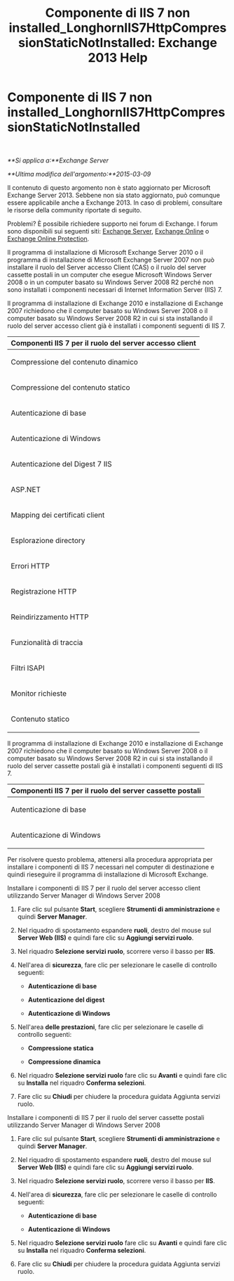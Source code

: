 ﻿---
title: 'Componente di IIS 7 non installed_LonghornIIS7HttpCompressionStaticNotInstalled: Exchange 2013 Help'
TOCTitle: Componente di IIS 7 non installed_LonghornIIS7HttpCompressionStaticNotInstalled
ms:assetid: 87fb8068-8c11-45cd-b18c-7d4ba97dedda
ms:mtpsurl: https://technet.microsoft.com/it-it/library/ms.exch.setupreadiness.longhorniis7httpcompressionstaticnotinstalled(v=EXCHG.150)
ms:contentKeyID: 50481116
ms.date: 05/22/2018
mtps_version: v=EXCHG.150
ms.translationtype: MT
---

# Componente di IIS 7 non installed\_LonghornIIS7HttpCompressionStaticNotInstalled

 

_**Si applica a:**Exchange Server_

_**Ultima modifica dell'argomento:**2015-03-09_

Il contenuto di questo argomento non è stato aggiornato per Microsoft Exchange Server 2013. Sebbene non sia stato aggiornato, può comunque essere applicabile anche a Exchange 2013. In caso di problemi, consultare le risorse della community riportate di seguito.

Problemi? È possibile richiedere supporto nei forum di Exchange. I forum sono disponibili sui seguenti siti: [Exchange Server](https://go.microsoft.com/fwlink/p/?linkid=60612), [Exchange Online](https://go.microsoft.com/fwlink/p/?linkid=267542) o [Exchange Online Protection](https://go.microsoft.com/fwlink/p/?linkid=285351).

Il programma di installazione di Microsoft Exchange Server 2010 o il programma di installazione di Microsoft Exchange Server 2007 non può installare il ruolo del Server accesso Client (CAS) o il ruolo del server cassette postali in un computer che esegue Microsoft Windows Server 2008 o in un computer basato su Windows Server 2008 R2 perché non sono installati i componenti necessari di Internet Information Server (IIS) 7.

Il programma di installazione di Exchange 2010 e installazione di Exchange 2007 richiedono che il computer basato su Windows Server 2008 o il computer basato su Windows Server 2008 R2 in cui si sta installando il ruolo del server accesso client già è installati i componenti seguenti di IIS 7.


<table>
<colgroup>
<col style="width: 100%" />
</colgroup>
<thead>
<tr class="header">
<th><strong>Componenti IIS 7 per il ruolo del server accesso client</strong></th>
</tr>
</thead>
<tbody>
<tr class="odd">
<td><p>Compressione del contenuto dinamico</p></td>
</tr>
<tr class="even">
<td><p>Compressione del contenuto statico</p></td>
</tr>
<tr class="odd">
<td><p>Autenticazione di base</p></td>
</tr>
<tr class="even">
<td><p>Autenticazione di Windows</p></td>
</tr>
<tr class="odd">
<td><p>Autenticazione del Digest 7 IIS</p></td>
</tr>
<tr class="even">
<td><p>ASP.NET</p></td>
</tr>
<tr class="odd">
<td><p>Mapping dei certificati client</p></td>
</tr>
<tr class="even">
<td><p>Esplorazione directory</p></td>
</tr>
<tr class="odd">
<td><p>Errori HTTP</p></td>
</tr>
<tr class="even">
<td><p>Registrazione HTTP</p></td>
</tr>
<tr class="odd">
<td><p>Reindirizzamento HTTP</p></td>
</tr>
<tr class="even">
<td><p>Funzionalità di traccia</p></td>
</tr>
<tr class="odd">
<td><p>Filtri ISAPI</p></td>
</tr>
<tr class="even">
<td><p>Monitor richieste</p></td>
</tr>
<tr class="odd">
<td><p>Contenuto statico</p></td>
</tr>
</tbody>
</table>


Il programma di installazione di Exchange 2010 e installazione di Exchange 2007 richiedono che il computer basato su Windows Server 2008 o il computer basato su Windows Server 2008 R2 in cui si sta installando il ruolo del server cassette postali già è installati i componenti seguenti di IIS 7.


<table>
<colgroup>
<col style="width: 100%" />
</colgroup>
<thead>
<tr class="header">
<th><strong>Componenti IIS 7 per il ruolo del server cassette postali</strong></th>
</tr>
</thead>
<tbody>
<tr class="odd">
<td><p>Autenticazione di base</p></td>
</tr>
<tr class="even">
<td><p>Autenticazione di Windows</p></td>
</tr>
</tbody>
</table>


Per risolvere questo problema, attenersi alla procedura appropriata per installare i componenti di IIS 7 necessari nel computer di destinazione e quindi rieseguire il programma di installazione di Microsoft Exchange.

Installare i componenti di IIS 7 per il ruolo del server accesso client utilizzando Server Manager di Windows Server 2008

1.  Fare clic sul pulsante **Start**, scegliere **Strumenti di amministrazione** e quindi **Server Manager**.

2.  Nel riquadro di spostamento espandere **ruoli**, destro del mouse sul **Server Web (IIS)** e quindi fare clic su **Aggiungi servizi ruolo**.

3.  Nel riquadro **Selezione servizi ruolo**, scorrere verso il basso per **IIS**.

4.  Nell'area di **sicurezza**, fare clic per selezionare le caselle di controllo seguenti:
    
      - **Autenticazione di base**
    
      - **Autenticazione del digest**
    
      - **Autenticazione di Windows**

5.  Nell'area **delle prestazioni**, fare clic per selezionare le caselle di controllo seguenti:
    
      - **Compressione statica**
    
      - **Compressione dinamica**

6.  Nel riquadro **Selezione servizi ruolo** fare clic su **Avanti** e quindi fare clic su **Installa** nel riquadro **Conferma selezioni**.

7.  Fare clic su **Chiudi** per chiudere la procedura guidata Aggiunta servizi ruolo.

Installare i componenti di IIS 7 per il ruolo del server cassette postali utilizzando Server Manager di Windows Server 2008

1.  Fare clic sul pulsante **Start**, scegliere **Strumenti di amministrazione** e quindi **Server Manager**.

2.  Nel riquadro di spostamento espandere **ruoli**, destro del mouse sul **Server Web (IIS)** e quindi fare clic su **Aggiungi servizi ruolo**.

3.  Nel riquadro **Selezione servizi ruolo**, scorrere verso il basso per **IIS**.

4.  Nell'area di **sicurezza**, fare clic per selezionare le caselle di controllo seguenti:
    
      - **Autenticazione di base**
    
      - **Autenticazione di Windows**

5.  Nel riquadro **Selezione servizi ruolo** fare clic su **Avanti** e quindi fare clic su **Installa** nel riquadro **Conferma selezioni**.

6.  Fare clic su **Chiudi** per chiudere la procedura guidata Aggiunta servizi ruolo.

